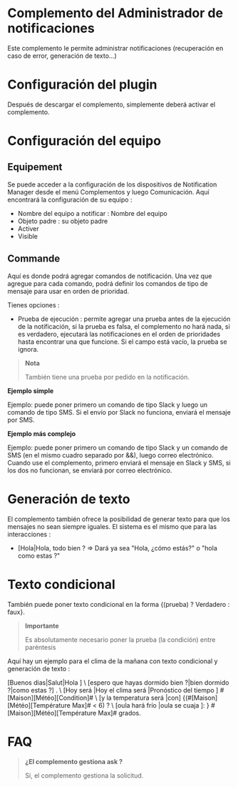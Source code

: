 # Complemento del Administrador de notificaciones

Este complemento le permite administrar notificaciones (recuperación en caso de error, generación de texto...)

# Configuración del plugin

Después de descargar el complemento, simplemente deberá activar el complemento.

# Configuración del equipo

## Equipement

Se puede acceder a la configuración de los dispositivos de Notification Manager desde el menú Complementos y luego Comunicación. Aquí encontrará la configuración de su equipo :

- Nombre del equipo a notificar : Nombre del equipo
- Objeto padre : su objeto padre
- Activer
- Visible

## Commande

Aquí es donde podrá agregar comandos de notificación. Una vez que agregue para cada comando, podrá definir los comandos de tipo de mensaje para usar en orden de prioridad.

Tienes opciones :

- Prueba de ejecución : permite agregar una prueba antes de la ejecución de la notificación, si la prueba es falsa, el complemento no hará nada, si es verdadero, ejecutará las notificaciones en el orden de prioridades hasta encontrar una que funcione. Si el campo está vacío, la prueba se ignora.

> **Nota**
>
> También tiene una prueba por pedido en la notificación.


**Ejemplo simple**

Ejemplo: puede poner primero un comando de tipo Slack y luego un comando de tipo SMS. Si el envío por Slack no funciona, enviará el mensaje por SMS.

**Ejemplo más complejo**

Ejemplo: puede poner primero un comando de tipo Slack y un comando de SMS (en el mismo cuadro separado por &&), luego correo electrónico. Cuando use el complemento, primero enviará el mensaje en Slack y SMS, si los dos no funcionan, se enviará por correo electrónico.

# Generación de texto

El complemento también ofrece la posibilidad de generar texto para que los mensajes no sean siempre iguales. El sistema es el mismo que para las interacciones :

- [Hola\|Hola, todo bien ? => Dará ya sea "Hola, ¿cómo estás?" o "hola como estas ?"

# Texto condicional

También puede poner texto condicional en la forma {(prueba) ? Verdadero : faux}.

> **Importante**
>
> Es absolutamente necesario poner la prueba (la condición) entre paréntesis

Aquí hay un ejemplo para el clima de la mañana con texto condicional y generación de texto :

\[Buenos dias\|Salut\|Hola \] \ [espero que hayas dormido bien ?\|bien dormido ?\|como estas ?\] . \ [Hoy será \|Hoy el clima será \|Pronóstico del tiempo \] \#[Maison\]\[Météo\]\[Condition\]\# \ [y la temperatura será \|con\] {(\#\[Maison\]\[Météo\]\[Température Max\]\# < 6) ? \ [oula hará frío \|oula se cuaja \]: } \#\[Maison\]\[Météo\]\[Température Max\]\# grados.

# FAQ

>**¿El complemento gestiona ask ?**
>
>Sí, el complemento gestiona la solicitud.
